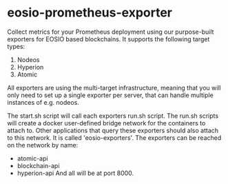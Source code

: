 # eosio-prometheus-exporter
Collect metrics for your Prometheus deployment using our purpose-built exporters for EOSIO based blockchains. It supports the following target types:
1. Nodeos
2. Hyperion
3. Atomic

All exporters are using the multi-target infrastructure, meaning that you will only need to set up a single exporter per server, that can handle multiple instances of e.g. nodeos.


The start.sh script will call each exporters run.sh script.
The run.sh scripts will create a docker user-defined bridge network for the containers to attach to.
Other applications that query these exporters should also attach to this network.  It is called 'eosio-exporters'.
The exporters can be reached on the network by name:
* atomic-api
* blockchain-api
* hyperion-api
And all will be at port 8000.
